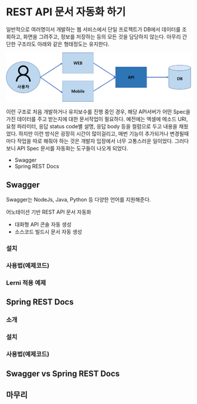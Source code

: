 # REST API 문서 자동화 하기
일반적으로 여러명이서 개발하는 웹 서비스에서 단일 프로젝트가 DB에서 데이터를 조회하고, 화면을 그려주고, 정보를 저장하는 등의 모든 것을 담당하지 않는다. 아무리 간단한 구조라도 아래와 같은 형태정도는 유지한다.

![web](https://raw.githubusercontent.com/rbwls31/rbwls31.github.io/master/images/WEB.png)

이런 구조로 처음 개발하거나 유지보수를 진행 중인 경우, 해당 API서버가 어떤 Spec을 가진 데이터를 주고 받는지에 대한 문서작업이 필요하다.
예전에는 엑셀에 메소드 URI, 요청 파라미터, 응답 status code별 설명, 응답 body 등을 컬럼으로 두고 내용을 채웠었다.  하지만 이런 방식은 굉장히 시간이 많이걸리고, 매번 기능이 추가되거나 변경될때마다 작업을 따로 해줘야 하는 것은 개발자 입장에서 너무 고통스러운 일이었다. 그러다보니 API Spec 문서를 자동화는 도구들이 나오게 되었다. 
- Swagger
- Spring REST Docs
## Swagger
Swagger는 NodeJs, Java, Python 등 다양한 언어를 지원해준다. 

어노테이션 기반 REST API 문서 자동화
- 대화형 API 콘솔 자동 생성
- 소스코드 빌드시 문서 자동 생성
### 설치
### 사용법(예제코드)
### Lerni 적용 예제

## Spring REST Docs
### 소개
### 설치
### 사용법(예제코드)

## Swagger vs Spring REST Docs

## 마무리





<!--stackedit_data:
eyJoaXN0b3J5IjpbLTU2MTUwMTIyNCwxODg5MTk1NTgsLTE3Mj
k5OTgyMiwtMTI3MjE0MTM1OSwzNTM4MTUwMTIsLTUxNDA5NTcw
MCwxODQ1MDQxODg1LDY0OTI5MTQyNiwtMTQ4MDk4ODMyMCwtNj
M5NTExMDk1LDY0NjcxMjQwOSwxODU1MjkxNTgsMTc1Mjc1Nzky
NiwtMTc2NjcyMjg0OCw1MDc4OTc1NzcsNjk3MDI3NjIsLTQ4Mj
c5NjkzMSwtNDc2MzI4NjE4XX0=
-->